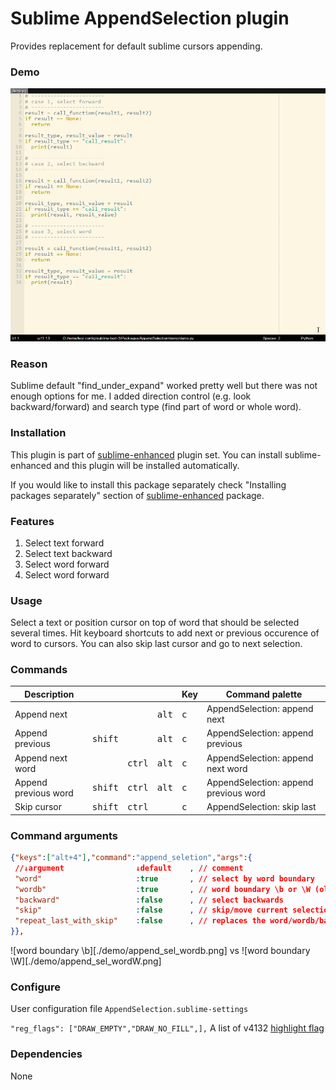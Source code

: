 # Sublime AppendSelection plugin

Provides replacement for default sublime cursors appending.


### Demo

![Demo](https://github.com/shagabutdinov/sublime-enhanced-demos/raw/master/append_selection.gif "Demo")


### Reason

Sublime default "find_under_expand" worked pretty well but there was not enough
options for me. I added direction control (e.g. look backward/forward) and
search type (find part of word or whole word).


### Installation

This plugin is part of [sublime-enhanced](http://github.com/shagabutdinov/sublime-enhanced)
plugin set. You can install sublime-enhanced and this plugin will be installed
automatically.

If you would like to install this package separately check "Installing packages
separately" section of [sublime-enhanced](http://github.com/shagabutdinov/sublime-enhanced)
package.


### Features

1. Select text forward
2. Select text backward
3. Select word forward
4. Select word forward


### Usage

Select a text or position cursor on top of word that should be selected several
times. Hit keyboard shortcuts to add next or previous occurence of word to
cursors. You can also skip last cursor and go to next selection.


### Commands

| Description          	|                	|                	|               	| Key          	| Command palette                       |
|----------------------	|----------------	|----------------	|---------------	|--------------	|---------------------------------------|
| Append next          	|                	|                	| <kbd>alt</kbd>	| <kbd>c</kbd> 	| AppendSelection: append next          |
| Append previous      	|<kbd>shift</kbd>	|                	| <kbd>alt</kbd>	| <kbd>c</kbd> 	| AppendSelection: append previous      |
| Append next word     	|                	|<kbd>ctrl</kbd> 	| <kbd>alt</kbd>	| <kbd>c</kbd> 	| AppendSelection: append next word     |
| Append previous word 	|<kbd>shift</kbd>	|<kbd>ctrl</kbd> 	| <kbd>alt</kbd>	| <kbd>c</kbd> 	| AppendSelection: append previous word |
| Skip cursor          	|<kbd>shift</kbd>	|<kbd>ctrl</kbd> 	|               	| <kbd>c</kbd> 	| AppendSelection: skip last            |

### Command arguments

```json
{"keys":["alt+4"],"command":"append_seletion","args":{
 //↓argument            	↓default	, // comment
 "word"                 	:true   	, // select by word boundary
 "wordb"                	:true   	, // word boundary \b or \W (old behavior), see screenshots below for comparison
 "backward"             	:false  	, // select backwards
 "skip"                 	:false  	, // skip/move current selection (deselect it) instead of appending to it (previous selections remain)
 "repeat_last_with_skip"	:false  	, // replaces the word/wordb/backward/skip arguments with those of the last invoked command
}},
```

![word boundary \b][./demo/append_sel_wordb.png] vs ![word boundary \W][./demo/append_sel_wordW.png]

### Configure

User configuration file `AppendSelection.sublime-settings`

`"reg_flags": ["DRAW_EMPTY","DRAW_NO_FILL",],` A list of v4132 [highlight flag](sublimetext.com/docs/api_reference.html#sublime.RegionFlags)

### Dependencies

None
